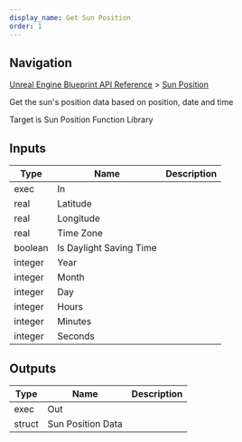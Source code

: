 ```yaml
---
display_name: Get Sun Position
order: 1
---
```

## Navigation

[Unreal Engine Blueprint API Reference](https://dev.epicgames.com/documentation/en-us/unreal-engine/BlueprintAPI) > [Sun Position](https://dev.epicgames.com/documentation/en-us/unreal-engine/BlueprintAPI/SunPosition)

Get the sun's position data based on position, date and time

Target is Sun Position Function Library

## Inputs

| Type | Name | Description |
| --- | --- | --- |
| exec | In |  |
| real | Latitude |  |
| real | Longitude |  |
| real | Time Zone |  |
| boolean | Is Daylight Saving Time |  |
| integer | Year |  |
| integer | Month |  |
| integer | Day |  |
| integer | Hours |  |
| integer | Minutes |  |
| integer | Seconds |  |

## Outputs

| Type | Name | Description |
| --- | --- | --- |
| exec | Out |  |
| struct | Sun Position Data |  |
